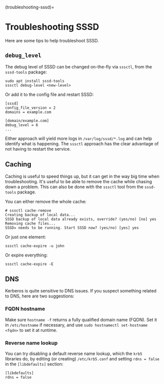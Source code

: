 (troubleshooting-sssd)=
# Troubleshooting SSSD


Here are some tips to help troubleshoot SSSD.

## `debug_level`

The debug level of SSSD can be changed on-the-fly via `sssctl`, from the `sssd-tools` package:

```shell
sudo apt install sssd-tools
sssctl debug-level <new-level>
```

Or add it to the config file and restart SSSD:

```text
[sssd]
config_file_version = 2
domains = example.com

[domain/example.com]
debug_level = 6
...
```

Either approach will yield more logs in `/var/log/sssd/*.log` and can help identify what is happening. The `sssctl` approach has the clear advantage of not having to restart the service.

## Caching

Caching is useful to speed things up, but it can get in the way big time when troubleshooting. It's useful to be able to remove the cache while chasing down a problem. This can also be done with the `sssctl` tool from the `sssd-tools` package.

You can either remove the whole cache:

```shell
# sssctl cache-remove
Creating backup of local data...
SSSD backup of local data already exists, override? (yes/no) [no] yes
Removing cache files...
SSSD= needs to be running. Start SSSD now? (yes/no) [yes] yes
```

Or just one element:

```shell
sssctl cache-expire -u john
```

Or expire everything:

```shell
sssctl cache-expire -E
```

## DNS

Kerberos is quite sensitive to DNS issues. If you suspect something related to DNS, here are two suggestions:

### FQDN hostname

Make sure `hostname -f` returns a fully qualified domain name (FQDN). Set it in `/etc/hostname` if necessary, and use `sudo hostnamectl set-hostname <fqdn>` to set it at runtime.

### Reverse name lookup

You can try disabling a default reverse name lookup, which the `krb5` libraries do, by editing (or creating) `/etc/krb5.conf` and setting `rdns = false` in the `[libdefaults]` section:

```text
[libdefaults]
rdns = false
```
